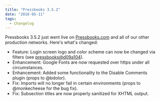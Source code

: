 ```yaml
---
title: "Pressbooks 3.5.2"
date: "2016-05-11"
tags: 
  - Changelog
---
```


Pressbooks 3.5.2 just went live on [Pressbooks.com](https://pressbooks.com/) and all of our other production networks. Here's what's changed:

- Feature: Login screen logo and color scheme can now be changed via filters (see [pressbooks@d09a104](https://github.com/pressbooks/pressbooks/commit/d09a104bfbbe3ad00a108004d0375ad1f7057ae0)).
- Enhancement: Google Fonts are now requested over https under all circumstances.
- Enhancement: Added some functionality to the Disable Comments plugin (props to @bdolor).
- Fix: Imports will no longer fail in certain environments (props to @monkecheese for the bug fix).
- Fix: Subsection titles are now properly sanitized for XHTML output.
